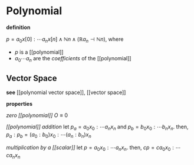 # Polynomial

**definition**

$p = a_0x[0] : \cdots a_nx[n] \land \mathbb N n \land (\mathbb R a_n \dashv \mathbb N n)$, where

- $p$ is a [[polynomial]]
- $a_0 \cdots a_n$ are the _coefficients_ of the [[polynomial]]

## Vector Space

**see** [[polynomial vector space]], [[vector space]]

**properties**

_zero [[polynomial]]_ $O \equiv 0$

_[[polynomial]] addition_ let $p_a = a_0x_0 : \cdots a_nx_n$ and $p_b = b_0x_0 : \cdots b_nx_n$. then, $p_a : p_b = (a_0 : b_0) x_0 : \cdots (a_n : b_n) x_n$

_multiplication by a [[scalar]]_ let $p = a_0x_0 : \cdots a_nx_n$. then, $cp = ca_0x_0 : \cdots ca_nx_n$
